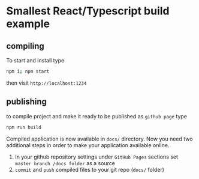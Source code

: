 # Smallest React/Typescript build example

## compiling

To start and install type

```sh
npm i; npm start
```

then visit `http://localhost:1234`

## publishing

to compile project and make it ready to be published as `github page` type

```sh
npm run build
```

Compiled application is now available in `docs/` directory. Now you need two additional steps in order to make your application available online.

1. In your github repository settings under `GitHub Pages` sections set `master branch /docs folder` as a source
2. `commit` and `push` compiled files to your git repo (`docs/` folder)
